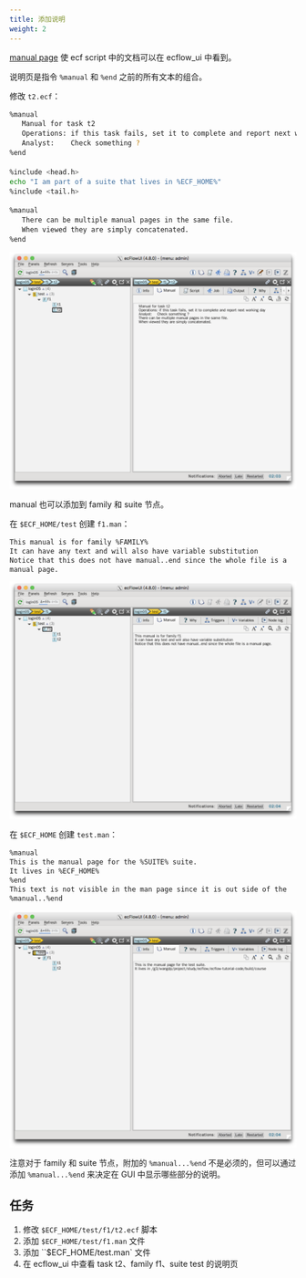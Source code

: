 ```yaml
---
title: 添加说明
weight: 2
---
```


[manual page](https://software.ecmwf.int/wiki/display/ECFLOW/Glossary#term-manual-page) 使 ecf script 中的文档可以在 ecflow_ui 中看到。

说明页是指令 `%manual` 和 `%end` 之前的所有文本的组合。

修改 `t2.ecf`：

```bash
%manual
   Manual for task t2
   Operations: if this task fails, set it to complete and report next working day
   Analyst:    Check something ?
%end
 
%include <head.h>
echo "I am part of a suite that lives in %ECF_HOME%"
%include <tail.h>
 
%manual
   There can be multiple manual pages in the same file.
   When viewed they are simply concatenated.
%end
```

![](asset/manual_t2.png)

manual 也可以添加到 family 和 suite 节点。

在 `$ECF_HOME/test` 创建 `f1.man`：

```
This manual is for family %FAMILY%
It can have any text and will also have variable substitution
Notice that this does not have manual..end since the whole file is a manual page.
```

![](asset/manual_f1.png)

在 `$ECF_HOME` 创建 `test.man`：

```
%manual
This is the manual page for the %SUITE% suite.
It lives in %ECF_HOME%
%end
This text is not visible in the man page since it is out side of the %manual..%end
```

![](asset/manual_test.png)

注意对于 family 和 suite 节点，附加的 `%manual...%end` 不是必须的，但可以通过添加 `%manual...%end` 来决定在 GUI 中显示哪些部分的说明。

## 任务

1. 修改 `$ECF_HOME/test/f1/t2.ecf` 脚本
2. 添加 `$ECF_HOME/test/f1.man` 文件
3. 添加 ``$ECF_HOME/test.man` 文件
4. 在 ecflow_ui 中查看 task t2、family f1、suite test 的说明页
